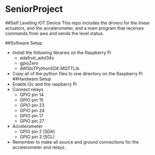 # SeniorProject
##Self Leveling IOT Device
This repo includes the drivers for the linear actuators, and the accelerometer, and a main program that receives commands from aws and sends the level status.

##Software Setup
* Install the following libraries on the Raspberry Pi
    * adafruit_adxl34x
    * gpioZero
    * AWSIoTPythonSDK.MQTTLib
* Copy all of the python files to one directory on the Raspberry Pi 
##Hardware Setup
* Enable I2c and the raspberry Pi
* Connect relays
    * GPIO pin 14
    * GPIO pin 15
    * GPIO pin 23
    * GPIO pin 24
    * GPIO pin 17
    * GPIO pin 27
* Accelerometer
    * GPIO pin 2 (SDA)
    * GPIO pin 3 (SCL)
* Remember to make all source and ground connections for the accelerometer and relays.